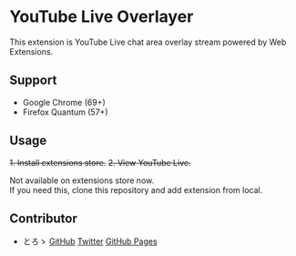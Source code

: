 # YouTube Live Overlayer

This extension is YouTube Live chat area overlay stream powered by Web Extensions.

## Support

* Google Chrome (69+)
* Firefox Quantum (57+)

## Usage

~~1. Install extensions store.~~
~~2. View YouTube Live.~~

Not available on extensions store now.  
If you need this, clone this repository and add extension from local.

## Contributor

* とろゝ [GitHub](https://github.com/toro-ponz) [Twitter](https://twitter.com/toro_ponz) [GitHub Pages](https://toro-ponz.github.io/)
